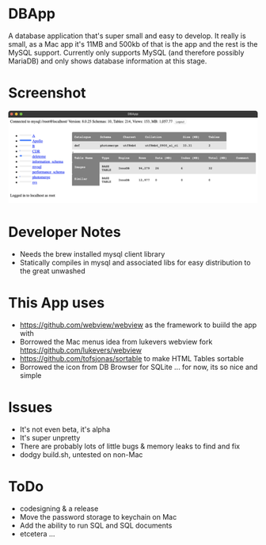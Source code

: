# DBApp
A database application that's super small and easy to develop. It really is small, as a Mac app it's 11MB and 500kb of that is the app and the rest is the MySQL support. Currently only supports MySQL (and therefore possibly MariaDB) and only shows database information at this stage.

# Screenshot
![DBApp Screenshot](DBApp.png)

# Developer Notes
* Needs the brew installed mysql client library
* Statically compiles in mysql and associated libs for easy distribution to the great unwashed

# This App uses
* https://github.com/webview/webview as the framework to buiild the app with
* Borrowed the Mac menus idea from lukevers webview fork https://github.com/lukevers/webview
* https://github.com/tofsjonas/sortable to make HTML Tables sortable
* Borrowed the icon from DB Browser for SQLite ... for now, its so nice and simple

# Issues
* It's not even beta, it's alpha
* It's super unpretty
* There are probably lots of little bugs &amp; memory leaks to find and fix
* dodgy build.sh, untested on non-Mac

# ToDo
* codesigning &amp; a release
* Move the password storage to keychain on Mac
* Add the ability to run SQL and SQL documents
* etcetera ...